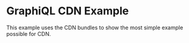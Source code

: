GraphiQL CDN Example
========================

This example uses the CDN bundles to show the most simple example possible for CDN.

